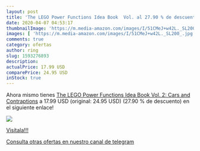 ```yaml
---
layout: post
title: 'The LEGO Power Functions Idea Book  Vol. al 27.90 % de descuento'
date: 2020-04-07 04:53:17
thumbnailImage: 'https://m.media-amazon.com/images/I/51CMeJ+w42L._SL200_.jpg'
images: [ 'https://m.media-amazon.com/images/I/51CMeJ+w42L._SL200_.jpg' ]
comments: true
category: ofertas
author: ring
slug: 1593276893
description:
actualPrice: 17.99 USD
comparePrice: 24.95 USD
inStock: true
---
```


Ahora mismo tienes [The LEGO Power Functions Idea Book  Vol. 2: Cars and Contraptions](https://www.amazon.com/dp/1593276893/?tag=redken08-20) a 17.99 USD (original: 24.95 USD) (27.90 %  de descuento) en el siguiente enlace!

[![](https://m.media-amazon.com/images/I/51CMeJ+w42L._SL200_.jpg)](https://www.amazon.com/dp/1593276893/?tag=redken08-20)

[Visítala!!!](https://www.amazon.com/dp/1593276893/?tag=redken08-20)

[Consulta otras ofertas en nuestro canal de telegram](https://t.me/s/ofertas25)
